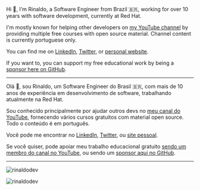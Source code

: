 Hi 👋, I'm Rinaldo, a Software Engineer from Brazil 🇧🇷, working for over 10 years with software development, currently at Red Hat.

I'm mostly known for helping other developers on [my YouTube channel](https://www.youtube.com/RinaldoDev) by providing multiple free courses with open source material. Channel content is currently portuguese only.

You can find me on [LinkedIn](https://linkedin.com/in/rinaldodev), [Twitter](https://twitter.com/rinaldodev), or [personal website](https://rinaldo.dev).

If you want to, you can support my free educational work by being a [sponsor here on GitHub](https://github.com/sponsors/rinaldodev).

------------

Olá 👋, sou Rinaldo, um Software Engineer do Brasil 🇧🇷, com mais de 10 anos de experiência em desenvolvimento de software, trabalhando atualmente na Red Hat.

Sou conhecido principalmente por ajudar outros devs no [meu canal do YouTube](https://www.youtube.com/RinaldoDev), fornecendo vários cursos gratuitos com material open source. Todo o conteúdo é em português.

Você pode me encontrar no [LinkedIn](https://linkedin.com/in/rinaldodev), [Twitter](https://twitter.com/rinaldodev), ou [site pessoal](https://rinaldo.dev).

Se você quiser, pode apoiar meu trabalho educacional gratuito [sendo um membro do canal no YouTube](https://www.youtube.com/channel/UCyRDiqqSkqGvTE_wIB1nN1w/join/join), ou sendo um [sponsor aqui no GitHub](https://github.com/sponsors/rinaldodev).

------------

<p><img src="https://github-readme-stats.vercel.app/api?theme=dark&username=rinaldodev&show_icons=true" alt="rinaldodev" /></p>

<p><img src="https://github-readme-stats.vercel.app/api/top-langs?theme=dark&username=rinaldodev&show_icons=true&layout=compact" alt="rinaldodev" /></p>


